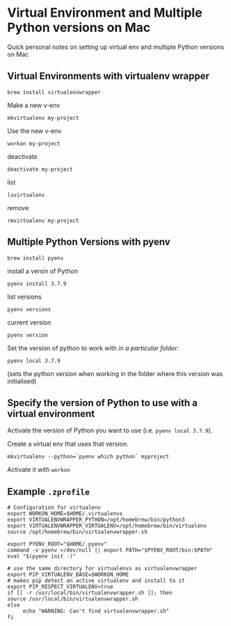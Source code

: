 # Virtual Environment and Multiple Python versions on Mac
Quick personal notes on setting up virtual env and multiple Python versions on Mac


## Virtual Environments with virtualenv wrapper

```
brew install virtualenvwrapper
```

Make a new v-env

```
mkvirtualenv my-project
```

Use the new v-env

```
workon my-project
```

deactivate
```
deactivate my-project
```

list
```
lsvirtualenv
```


remove

```
rmvirtualenv my-project
```



## Multiple Python Versions with pyenv

```
brew install pyenv
```

install a versin of Python
```
pyenv install 3.7.9
```

list versions 
```
pyenv versions
```

current version
```
pyenv version
```

Set the version of python to work with *in a particular folder*:
```
pyenv local 3.7.9
```
(sets the python version when working in the folder where this version was initialised)

## Specify the version of Python to use with a virtual environment

Activate the version of Python you want to use (i.e. `pyenv local 3.7.9`).   

Create a virtual env that uses that version.

```
mkvirtualenv --python=`pyenv which python` myproject
```


Activate it with `workon`

## Example `.zprofile`

```
# Configuration for virtualenv
export WORKON_HOME=$HOME/.virtualenvs
export VIRTUALENVWRAPPER_PYTHON=/opt/homebrew/bin/python3
export VIRTUALENVWRAPPER_VIRTUALENV=/opt/homebrew/bin/virtualenv
source /opt/homebrew/bin/virtualenvwrapper.sh
 
export PYENV_ROOT="$HOME/.pyenv"
command -v pyenv >/dev/null || export PATH="$PYENV_ROOT/bin:$PATH"
eval "$(pyenv init -)"
 
# use the same directory for virtualenvs as virtualenvwrapper
export PIP_VIRTUALENV_BASE=$WORKON_HOME
# makes pip detect an active virtualenv and install to it
export PIP_RESPECT_VIRTUALENV=true
if [[ -r /usr/local/bin/virtualenvwrapper.sh ]]; then
source /usr/local/bin/virtualenvwrapper.sh
else
     echo "WARNING: Can't find virtualenvwrapper.sh"
fi
                
```
